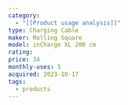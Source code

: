 ```yaml
---
category:
  - "[[Product usage analysis]]"
type: Charging Cable
maker: Rolling Square
model: inCharge XL 200 cm
rating: 
price: 34
monthly-uses: 5
acquired: 2023-10-17
tags:
  - products
---
```

